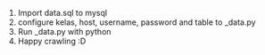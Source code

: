 1. Import data.sql to mysql
2. configure kelas, host, username, password and table to _data.py
3. Run _data.py with python
4. Happy crawling :D
